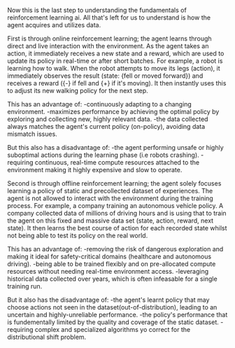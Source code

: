 Now this is the last step to understanding the fundamentals of reinforcement learning ai. All that's left for us to understand is how the agent acquires and utilizes data.

First is through online reinforcement learning; the agent learns through direct and live interaction with the environment. As the agent takes an action, it immediately receives a new state and a reward, which are used to update its policy in real-time or after short batches.
For example, a robot is learning how to walk. When the robot attempts to move its legs (action), it immediately observes the result (state: {fell or moved forward}) and receives a reward ({-} if fell and {+} if it's moving). It then instantly uses this to adjust its new walking policy for the next step.

This has an advantage of: 
-continuously adapting to a changing environment.
-maximizes performance by achieving the optimal policy by exploring and collecting new, highly relevant data.
-the data collected always matches the agent's current policy (on-policy), avoiding data mismatch issues.

But this also has a disadvantage of:
-the agent performing unsafe or highly suboptimal actions during the learning phase (i.e robots crashing).
-requiring continuous, real-time compute resources attached to the environment making it highly expensive and slow to operate.


Second is through offline reinforcement learning; the agent solely focuses learning a policy of static and precollected dataset of experiences. The agent is not allowed to interact with the environment during the training process.
For example, a company training an autonomous vehicle policy. A company collected data of millions of driving hours and is using that to train the agent on this fixed and massive data set (state, action, reward, next state). It then learns the best course of action for each recorded state whilst not being able to test its policy on the real world.

This has an advantage of:
-removing the risk of dangerous exploration and making it ideal for safety-critical domains (healthcare and autonomous driving).
-being able to be trained flexibly and on pre-allocated compute resources without needing real-time environment access.
-leveraging historical data collected over years, which is often infeasable for a single training run.

But it also has the disadvantage of:
-the agent's learnt policy that may choose actions not seen in the dataset(out-of-distribution), leading to an uncertain and highly-unreliable performance.
-the policy's performance that is fundementally limited by the quality and coverage of the static dataset.
-requiring complex and specialized algorithms yo correct for the distributional shift problem.